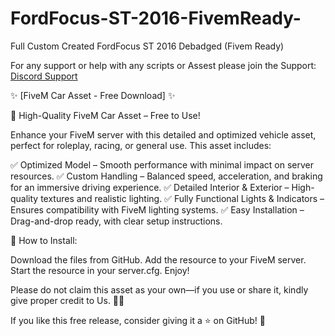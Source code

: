 # FordFocus-ST-2016-FivemReady-
Full Custom Created FordFocus ST 2016 Debadged (Fivem Ready)

For any support or help with any scripts or Assest please join the Support: [Discord Support](https://discord.gg/b5mAHM6jfX)

✨ [FiveM Car Asset - Free Download] ✨

🚗 High-Quality FiveM Car Asset – Free to Use!

Enhance your FiveM server with this detailed and optimized vehicle asset, perfect for roleplay, racing, or general use. This asset includes:

✅ Optimized Model – Smooth performance with minimal impact on server resources.
✅ Custom Handling – Balanced speed, acceleration, and braking for an immersive driving experience.
✅ Detailed Interior & Exterior – High-quality textures and realistic lighting.
✅ Fully Functional Lights & Indicators – Ensures compatibility with FiveM lighting systems.
✅ Easy Installation – Drag-and-drop ready, with clear setup instructions.

🔧 How to Install:

Download the files from GitHub.
Add the resource to your FiveM server.
Start the resource in your server.cfg.
Enjoy!

Please do not claim this asset as your own—if you use or share it, kindly give proper credit to Us. 🚗✨

If you like this free release, consider giving it a ⭐ on GitHub! 🚀
